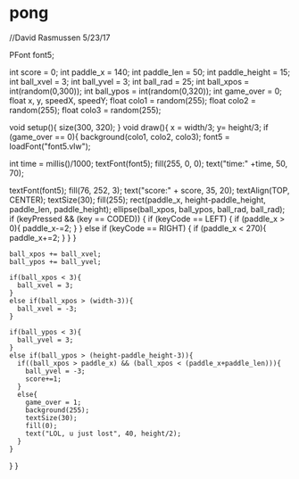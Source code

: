# pong
//David Rasmussen 5/23/17

PFont font5;

int score = 0;
int paddle_x = 140;
int paddle_len = 50;
int paddle_height = 15;
int ball_xvel = 3; 
int ball_yvel = 3;
int ball_rad = 25;
int ball_xpos = int(random(0,300)); 
int ball_ypos = int(random(0,320));
int game_over = 0;
float x, y, speedX, speedY;
float colo1 = random(255);
float colo2 = random(255);
float colo3 = random(255);


void setup(){
 size(300, 320);
}
void draw(){
 x = width/3;
 y= height/3;
  if (game_over == 0){
    background(colo1, colo2, colo3);
    font5 = loadFont("font5.vlw");
    
   int time = millis()/1000;
        textFont(font5);
        fill(255, 0, 0);
        text("time:" +time, 50, 70);
  
  textFont(font5);
  fill(76, 252, 3);
    text("score:" + score, 35, 20);
  textAlign(TOP, CENTER);
  textSize(30);
    fill(255);
    rect(paddle_x, height-paddle_height, paddle_len, paddle_height);
      ellipse(ball_xpos, ball_ypos, ball_rad, ball_rad);
    if (keyPressed && (key == CODED)) { 
      if (keyCode == LEFT) {
        if (paddle_x > 0){ 
          paddle_x-=2;
       }
      }
      else if (keyCode == RIGHT) {
        if (paddle_x < 270){
          paddle_x+=2;
        }
      }
    }
  
    ball_xpos += ball_xvel;
    ball_ypos += ball_yvel;
    
    if(ball_xpos < 3){
      ball_xvel = 3;
    }
    else if(ball_xpos > (width-3)){
      ball_xvel = -3;
    }
  
    if(ball_ypos < 3){
      ball_yvel = 3;
    }
    else if(ball_ypos > (height-paddle_height-3)){
      if((ball_xpos > paddle_x) && (ball_xpos < (paddle_x+paddle_len))){
        ball_yvel = -3;
        score+=1;
      }
      else{
        game_over = 1;
        background(255);
        textSize(30);
        fill(0);
        text("LOL, u just lost", 40, height/2);
      }
    } 
  }
}
